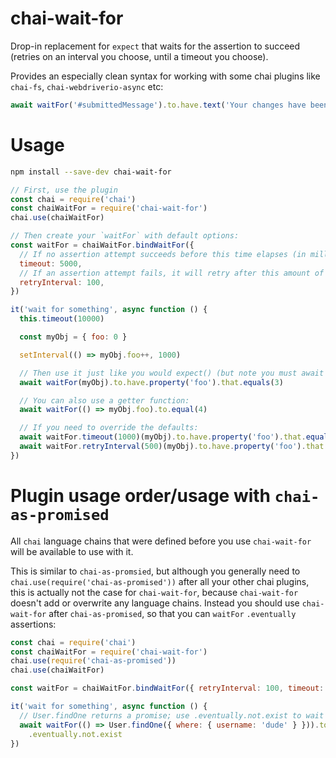 # chai-wait-for

Drop-in replacement for `expect` that waits for the assertion to succeed (retries on an interval you choose, until a timeout
you choose).

Provides an especially clean syntax for working with some chai plugins like `chai-fs`, `chai-webdriverio-async` etc:

```js
await waitFor('#submittedMessage').to.have.text('Your changes have been saved!')
```

# Usage

```sh
npm install --save-dev chai-wait-for
```

```js
// First, use the plugin
const chai = require('chai')
const chaiWaitFor = require('chai-wait-for')
chai.use(chaiWaitFor)

// Then create your `waitFor` with default options:
const waitFor = chaiWaitFor.bindWaitFor({
  // If no assertion attempt succeeds before this time elapses (in milliseconds), the waitFor will fail.
  timeout: 5000,
  // If an assertion attempt fails, it will retry after this amount of time (in milliseconds)
  retryInterval: 100,
})

it('wait for something', async function () {
  this.timeout(10000)

  const myObj = { foo: 0 }

  setInterval(() => myObj.foo++, 1000)

  // Then use it just like you would expect() (but note you must await it!)
  await waitFor(myObj).to.have.property('foo').that.equals(3)

  // You can also use a getter function:
  await waitFor(() => myObj.foo).to.equal(4)

  // If you need to override the defaults:
  await waitFor.timeout(1000)(myObj).to.have.property('foo').that.equals(3)
  await waitFor.retryInterval(500)(myObj).to.have.property('foo').that.equals(3)
})
```

# Plugin usage order/usage with `chai-as-promised`

All `chai` language chains that were defined before you use `chai-wait-for` will be available to use with it.

This is similar to `chai-as-promsied`, but although you generally need to `chai.use(require('chai-as-promised'))` after
all your other chai plugins, this is actually not the case for `chai-wait-for`, because `chai-wait-for` doesn't add or
overwrite any language chains.
Instead you should use `chai-wait-for` after `chai-as-promised`, so that you can `waitFor` `.eventually` assertions:

```js
const chai = require('chai')
const chaiWaitFor = require('chai-wait-for')
chai.use(require('chai-as-promised'))
chai.use(chaiWaitFor)

const waitFor = chaiWaitFor.bindWaitFor({ retryInterval: 100, timeout: 5000 })

it('wait for something', async function () {
  // User.findOne returns a promise; use .eventually.not.exist to wait for user to be deleted
  await waitFor(() => User.findOne({ where: { username: 'dude' } })).to
    .eventually.not.exist
})
```
